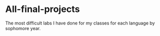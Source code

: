 # All-final-projects
The most difficult labs I have done for my classes for each language by sophomore year.

